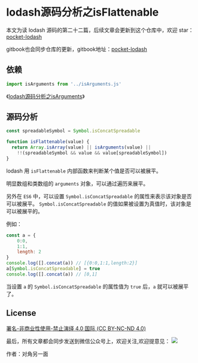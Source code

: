 # lodash源码分析之isFlattenable

本文为读 lodash 源码的第二十二篇，后续文章会更新到这个仓库中，欢迎 star：[pocket-lodash](https://github.com/yeyuqiudeng/pocket-lodash)

gitbook也会同步仓库的更新，gitbook地址：[pocket-lodash](https://www.gitbook.com/book/yeyuqiudeng/pocket-lodash/details)

## 依赖

```javascript
import isArguments from '../isArguments.js'
```

《[lodash源码分析之isArguments](isArguments.md)》

## 源码分析

```javascript
const spreadableSymbol = Symbol.isConcatSpreadable

function isFlattenable(value) {
  return Array.isArray(value) || isArguments(value) ||
    !!(spreadableSymbol && value && value[spreadableSymbol])
}
```

lodash 用 `isFlattenable` 内部函数来判断某个值是否可以被展平。

明显数组和类数组的 `arguments` 对象，可以通过遍历来展平。

另外在 `ES6` 中，可以设置 `Symbol.isConcatSpreadable` 的属性来表示该对象是否可以被展平。 `Symbol.isConcatSpreadable` 的值如果被设置为真值时，该对象是可以被展平的。

例如：

```javascript
const a = {
    0:0,
    1:1,
    length: 2
}
console.log([].concat(a)) // [{0:0,1:1,length:2}]
a[Symbol.isConcatSpreadable] = true
console.log([].concat(a)) // [0,1]
```

当设置 `a` 的 `Symbol.isConcatSpreadable` 的属性值为 `true` 后，`a` 就可以被展平了。

## License

[署名-非商业性使用-禁止演绎 4.0 国际 (CC BY-NC-ND 4.0)](http://creativecommons.org/licenses/by-nc-nd/4.0/)

最后，所有文章都会同步发送到微信公众号上，欢迎关注,欢迎提意见：  ![](https://raw.githubusercontent.com/yeyuqiudeng/resource/master/images/qrcode_front-end-article.jpg) 

作者：对角另一面